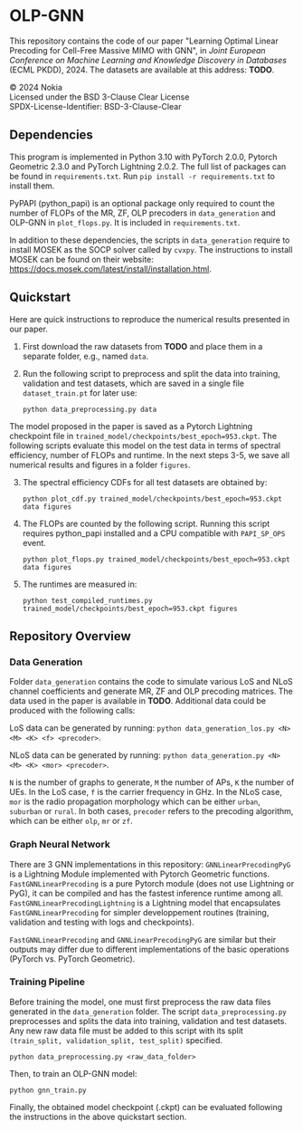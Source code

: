 # OLP-GNN

This repository contains the code of our paper "Learning Optimal Linear Precoding for Cell-Free Massive MIMO with GNN", in *Joint European Conference on Machine Learning and Knowledge Discovery in Databases* (ECML PKDD), 2024. The datasets are available at this address: **TODO**.

© 2024 Nokia\
Licensed under the BSD 3-Clause Clear License\
SPDX-License-Identifier: BSD-3-Clause-Clear

## Dependencies

This program is implemented in Python 3.10 with PyTorch 2.0.0, Pytorch Geometric 2.3.0 and
PyTorch Lightning 2.0.2. The full list of packages can be found in `requirements.txt`. Run `pip install -r requirements.txt` to install them.

PyPAPI (python_papi) is an optional package only required to count the number of FLOPs of the MR, ZF, OLP precoders in `data_generation` and OLP-GNN in `plot_flops.py`. It is included in `requirements.txt`.

In addition to these dependencies, the scripts in `data_generation` require to install MOSEK as the SOCP solver called by `cvxpy`. The instructions to install MOSEK can be found on their website: https://docs.mosek.com/latest/install/installation.html.

## Quickstart

Here are quick instructions to reproduce the numerical results presented in our paper.
1. First download the raw datasets from **TODO** and place them in a separate folder, e.g., named `data`.
2. Run the following script to preprocess and split the data into training, validation and test datasets, which are saved in a single file `dataset_train.pt` for later use:

    ```python data_preprocessing.py data```

The model proposed in the paper is saved as a Pytorch Lightning checkpoint file in `trained_model/checkpoints/best_epoch=953.ckpt`. The following scripts evaluate this model on the test data in terms of spectral efficiency, number of FLOPs and runtime. In the next steps 3-5, we save all numerical results and figures in a folder `figures`.

3. The spectral efficiency CDFs for all test datasets are obtained by:

    ```python plot_cdf.py trained_model/checkpoints/best_epoch=953.ckpt data figures```

4. The FLOPs are counted by the following script. Running this script requires python_papi installed and a CPU compatible with `PAPI_SP_OPS` event.

    ```python plot_flops.py trained_model/checkpoints/best_epoch=953.ckpt data figures```

5. The runtimes are measured in:

    ```python test_compiled_runtimes.py trained_model/checkpoints/best_epoch=953.ckpt figures```

## Repository Overview

### Data Generation
Folder `data_generation` contains the code to simulate various LoS and NLoS channel coefficients and generate MR, ZF and OLP precoding matrices. The data used in the paper is available in **TODO**. Additional data could be produced with the following calls:

LoS data can be generated by running: `python data_generation_los.py <N> <M> <K> <f> <precoder>`.

NLoS data can be generated by running: `python data_generation.py <N> <M> <K> <mor> <precoder>`.

`N` is the number of graphs to generate, `M` the number of APs, `K` the number of UEs. In the LoS case, `f` is the carrier frequency in GHz.  In the NLoS case, `mor` is the radio propagation morphology which can be either `urban`, `suburban` or `rural`. In both cases, `precoder` refers to the precoding algorithm, which can be either `olp`, `mr` or `zf`.

### Graph Neural Network
There are 3 GNN implementations in this repository: `GNNLinearPrecodingPyG` is a Lightning Module implemented with Pytorch Geometric functions. `FastGNNLinearPrecoding` is a pure Pytorch module (does not use Lightning or PyG), it can be compiled and has the fastest inference runtime among all. `FastGNNLinearPrecodingLightning` is a Lightning model that encapsulates `FastGNNLinearPrecoding` for simpler developpement routines (training, validation and testing with logs and checkpoints).

`FastGNNLinearPrecoding` and `GNNLinearPrecodingPyG` are similar but their outputs may differ due to different implementations of the basic operations (PyTorch vs. PyTorch Geometric).

### Training Pipeline

Before training the model, one must first preprocess the raw data files generated in the `data_generation` folder. The script `data_preprocessing.py` preprocesses and splits the data into training, validation and test datasets. Any new raw data file must be added to this script with its split `(train_split, validation_split, test_split)` specified.

```python data_preprocessing.py <raw_data_folder>```

Then, to train an OLP-GNN model: 

```python gnn_train.py```

Finally, the obtained model checkpoint (.ckpt) can be evaluated following the instructions in the above quickstart section.
